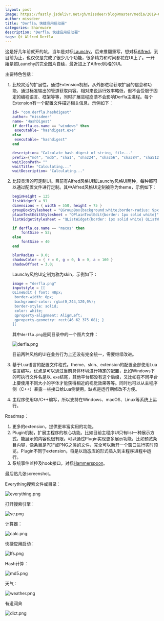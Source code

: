 ```yaml
---
layout: post
image: https://fastly.jsdelivr.net/gh/missdeer/blog@master/media/2019-06-04/everything.png
author: missdeer
title: "Derfla，快捷应用启动器"
categories: Shareware
description: "Derfla，快捷应用启动器"
tags: Qt Alfred Derfla
---
```


这是好几年前就开的坑，当年是对标[Launchy](https://www.launchy.net/)，后来推翻重写，想对标[Alfred](https://www.alfredapp.com/)，到目前为止，也仅仅是完成了很少几个功能，很多精力和时间都花在UI上了。一开始是照Launchy的完全图片自绘，最近加上了Alfred风格的UI。

主要特色包括：

1. 比较灵活的扩展性。通过Extension机制，从外部进程获取扩展的信息和功能，通过标准输出的管道获取内容。相对来说运行效率略低，但不会受限于固定的编程语言、框架等等，同时扩展进程崩溃不会影响Derfla主进程。每个Extension有一个配置文件描述相关信息，示例如下：

   ```lua
   id= "com.derfla.hashdigest"
   author= "missdeer"
   name= "HashDigest"
   if derfla.os.name == "windows" then
   	executable= "hashdigest.exe"
   else
   	executable= "hashdigest"
   end
   
   description= "Calculate hash digest of string, file..."
   prefix={"md4", "md5", "sha1", "sha224", "sha256", "sha384", "sha512", "sha3-224", "sha3-256", "sha3-384", "sha3-512", "keccak224", "keccak256", "keccak384", "keccak512"}
   waitIconPath= ""
   waitTitle= "Calculating..."
   waitDescription= "Calculating..."
   ```

   

2. 比较灵活的可定制UI。目前有Alfred风格UI和Launchy风格UI两种，每种都可以通过配置文件进行定制。其中Alfred风格UI定制被称为theme，示例如下：

   ```lua
   beginHeight = 125
   listWidgetY = 91
   dimensions = { width = 550, height = 75 }
   groupBoxStylesheet = "QGroupBox{background:white;border-radius: 9px;}";
   plainTextEditStylesheet = "QPlainTextEdit{border: 1px solid white}";
   listWidgetStylesheet = "QListWidget{border: 1px solid white} QListWidget::item{padding : 3px 3px 3px 3px}";
   
   if derfla.os.name == "macos" then
       fontSize = 52;
   else
       fontSize = 40
   end
   
   blurRadius = 9.0;
   shadowColor = { r = 0, g = 0, b = 0, a = 160 }
   shadowOffset = 3.0;
   ```

   Launchy风格UI定制为称为skin，示例如下：

   ```lua
   image = "derfla.png"
   inputstyle = [[
   QLineEdit { font: 48px;
   	border-width: 0px;
   	background-color: rgba(0,244,120,0%);
   	border-style: solid;
   	color: white;
   	qproperty-alignment: AlignLeft;
   	qproperty-geometry: rect(46 62 375 68); }
   ]]
   ```

   其中`derfla.png`是同目录中的一个图片文件：

   ![derfla.png](https://fastly.jsdelivr.net/gh/missdeer/blog@master/media/2019-06-04/derfla.png)

   目前两种风格的UI在业务行为上还没有完全统一，需要继续改进。

3. 基于Lua语言的配置文件格式，theme、skin、extension的配置全部使用Lua语言编写。优点是可以通过当前具体环境进行特定的配置，比如Windows下的可执行文件名是以`.exe`结尾，其他平台都没有这个后缀，又比如在不同平台上要使用不同大小的字体才能获得相近的视觉效果等等。同时也可以从主程序侧（C++）暴露一些接口给Lua侧使用。缺点是运行期修改不方便。

4. 主程序使用Qt/C++编写，所以支持在Windows、macOS、Linux等系统上运行。

Roadmap：

1. 更多的extension，提供更丰富实用的功能。
2. Plugin机制，扩展主程序的核心功能。比如目前主程序UI只有list一种展示方式，能展示的内容也很有限，可以通过Plugin实现更多展示功能，比如预览条目内容，像条目是PDF或PNG之类的文件，完全可以新开一个窗口进行实时预览。Plugin不同于extension，将是以动态库的形式插入到主程序进程中运行。
3. 系统事件监控及hook接口，对标[Hammerspoon](http://www.hammerspoon.org/)。

最后贴几张screenshot。

Everything搜索文件或目录：

![everything.png](https://fastly.jsdelivr.net/gh/missdeer/blog@master/media/2019-06-04/everything.png)

打开搜索引擎：

![se.png](https://fastly.jsdelivr.net/gh/missdeer/blog@master/media/2019-06-04/se.png)

计算器：

![calc.png](https://fastly.jsdelivr.net/gh/missdeer/blog@master/media/2019-06-04/calc.png)

快捷应用启动：

![lfs.png](https://fastly.jsdelivr.net/gh/missdeer/blog@master/media/2019-06-04/lfs.png)

Hash计算：

![md5.png](https://fastly.jsdelivr.net/gh/missdeer/blog@master/media/2019-06-04/md5.png)

天气：

![weather.png](https://fastly.jsdelivr.net/gh/missdeer/blog@master/media/2019-06-04/weather.png)

有道词典

![dict.png](https://fastly.jsdelivr.net/gh/missdeer/blog@master/media/2019-06-04/dict.png)